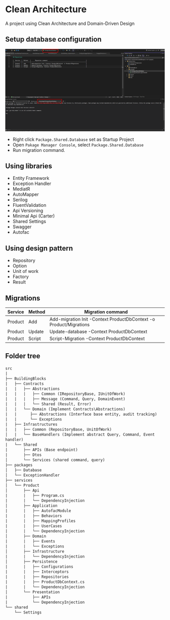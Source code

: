 ﻿# Clean Architecture
 
A project using Clean Architecture and Domain-Driven Design

## Setup database configuration

![Sample image](https://github.com/long29103107/CleanArchitectureDDDTemple/blob/master/images/screenshot_1724580857.png)

-  Right click `Package.Shared.Database` set as Startup Project
-  Open `Pakage Manager Console`, select `Package.Shared.Database`
-  Run migration command.
	
## Using libraries
- Entity Framework
- Exception Handler
- MediatR
- AutoMapper
- Serilog
- FluentValidation
- Api Versioning
- Minimal Api (Carter)
- Shared Settings
- Swagger
- Autofac

## Using design pattern
- Repository
- Option
- Unit of work
- Factory
- Result

## Migrations

|  Service  |  Method   |      Migration command                                                      |
|-----------|-----------|-----------------------------------------------------------------------------|
|  Product  |  Add      | Add-migration Init -Context ProductDbContext -o Product/Migrations          | 
|  Product  |  Update   | Update-database -Context ProductDbContext                                   | 
|  Product  |  Script   | Script-Migration -Context ProductDbContext                                  | 

## Folder tree
    src
    |
    ├── BuildingBlocks
    |   ├── Contracts  
    |   |   ├── Abstractions   
    |   |   |   ├── Common (IRepositoryBase, IUnitOfWork)
    |   |   |   ├── Message (Command, Query, DomainEvent)
    |   |   |   └── Shared (Result, Error)
    │   |   └── Domain (Implement Contracts\Abstractions)
    |   |      ├── Abstractions (Interface base entity, audit tracking)
    |   |      └── Exceptions
    |   ├── Infrastructures  
    |   |   ├── Common (RepositoryBase, UnitOfWork)
    │   |   └── BaseHandlers (Implement abstract Query, Command, Event handler)
    |   └── Shared  
    |       ├── APIs (Base endpoint)
    |       ├── Dtos
    │       └── Services (shared command, query)
    ├── packages                   
    │   ├── Database            
    │   └── ExceptionHandler    
    ├── services                   
    │   └── Product            
    │       ├── Api 
    |       |   ├── Program.cs
    |       |   └── DependencyInjection 
    │       ├── Application 
    |       |   ├── AutofacModule
    |       |   ├── Behaviors
    |       |   ├── MappingProfiles
    |       |   ├── UserCases
    |       |   └── DependencyInjection 
    │       ├── Domain 
    |       |   ├── Events
    |       |   └── Exceptions
    │       ├── Infrastructure 
    |       |   └── DependencyInjection 
    │       ├── Persistence 
    |       |   ├── Configurations
    |       |   ├── Interceptors
    |       |   ├── Repositories
    |       |   ├── ProductDbContext.cs
    |       |   └── DependencyInjection 
    │       └── Presentation  
    |           ├── APIs
    |           └── DependencyInjection 
    └── shared
        └── Settings  
